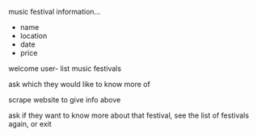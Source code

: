 music festival information...

- name
- location
- date
- price

welcome user- list music festivals

ask which they would like to know more of

scrape website to give info above

ask if they want to know more about that festival, see the list of festivals again, or exit
